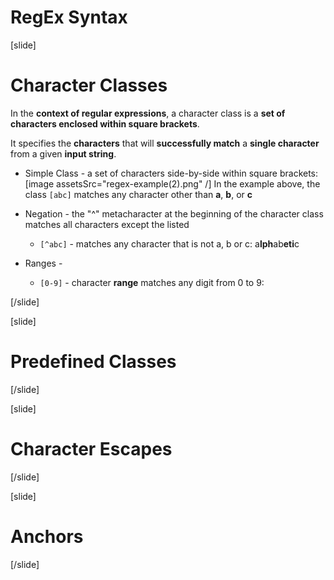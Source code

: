 
# RegEx Syntax

[slide]

 # Character Classes

  In the **context of regular expressions**, a character class is a **set of characters enclosed within square brackets**. 

  It specifies the **characters** that will **successfully match** a **single character** from a given **input string**.

- Simple Class - a set of characters side-by-side within square brackets:
 [image assetsSrc="regex-example(2).png" /]
 In the example above, the class `[abc]` matches any character other than **a**, **b**, or **c**

- Negation - the "^" metacharacter at the beginning of the character class matches all characters except the listed
  - `[^abc]` - matches any character that is not a, b or c: a**lph**ab**eti**c

- Ranges - 
  - `[0-9]` - character **range** matches any digit from 0 to 9:
  



[/slide]

[slide]

 # Predefined Classes

[/slide]

[slide]

# Character Escapes

[/slide]

[slide]

# Anchors

[/slide]